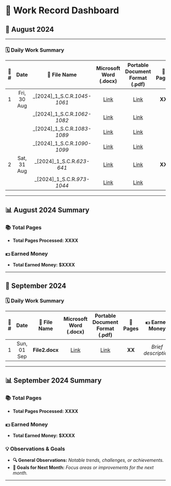 # 🎯 **Work Record Dashboard**

## 📅 **August 2024**

---

### 🗓️ **Daily Work Summary**
| 🔢 **#** | **Date**          | 📁 **File Name**              | **Microsoft Word (.docx)**          | **Portable Document Format (.pdf)**       | 📄 **Pages** | 💵 **Earned Money** |
|:-------:|:----------------:|:----------------------------:|:----------------------------------:|:------------------------------------------:|:------------:|:------------------:|
| 1       | Fri, 30 Aug       | _[2024]_1_S.C.R._1045-1061_    | [Link](Files/[2024]_1_S.C.R._1045-1061.docx) | [Link](Files/[2024]_1_S.C.R._1045-1061.pdf) | **XX**       | _Brief description_ |
|         |                   | _[2024]_1_S.C.R._1062-1082_    | [Link](Files/[2024]_1_S.C.R._1062-1082.docx) | [Link](Files/[2024]_1_S.C.R._1062-1082.pdf) |              |                    |
|         |                   | _[2024]_1_S.C.R._1083-1089_    | [Link](Files/[2024]_1_S.C.R._1083-1089.docx) | [Link](Files/[2024]_1_S.C.R._1083-1089.pdf) |              |                    |
|         |                   | _[2024]_1_S.C.R._1090-1099_    | [Link](Files/[2024]_1_S.C.R._1090-1099.docx) | [Link](Files/[2024]_1_S.C.R._1090-1099.pdf) |              |                    |
| 2       | Sat, 31 Aug       | _[2024]_1_S.C.R._623-641_      | [Link](Files/[2024]_1_S.C.R._623-641.docx) | [Link](Files/[2024]_1_S.C.R._623-641.pdf)   | **XX**       | _Brief description_ |
|         |                   | _[2024]_1_S.C.R._973-1044_     | [Link](Files/[2024]_1_S.C.R._973-1044.docx) | [Link](Files/[2024]_1_S.C.R._973-1044.pdf)  |              |                    |
---

## 📊 **August 2024 Summary**

### 📚 **Total Pages**
- **Total Pages Processed:** **XXXX**

### 💵 **Earned Money**
- **Total Earned Money:** **$XXXX**

---

## 📅 **September 2024**

### 🗓️ **Daily Work Summary**

| 🔢 **#** | **Date**          | 📁 **File Name**                 | **Microsoft Word (.docx)**  | **Portable Document Format (.pdf)** | 📄 **Pages** | 💵 **Earned Money**           |
|:-------:|:----------------:|:-------------------------------:|:----------------------------:|:------------------------------------:|:------------:|:---------------------------:|
| 1       | Sun, 01 Sep       | **File2.docx**                   | [Link](Files/File2.docx)     | [Link](Files/File2.pdf)              | **XX**       | _Brief description_         |

---

## 📊 **September 2024 Summary**

### 📚 **Total Pages**
- **Total Pages Processed:** **XXXX**

### 💵 **Earned Money**
- **Total Earned Money:** **$XXXX**

### 💡 **Observations & Goals**
- **🔍 General Observations:** _Notable trends, challenges, or achievements._
- **🎯 Goals for Next Month:** _Focus areas or improvements for the next month._

---



